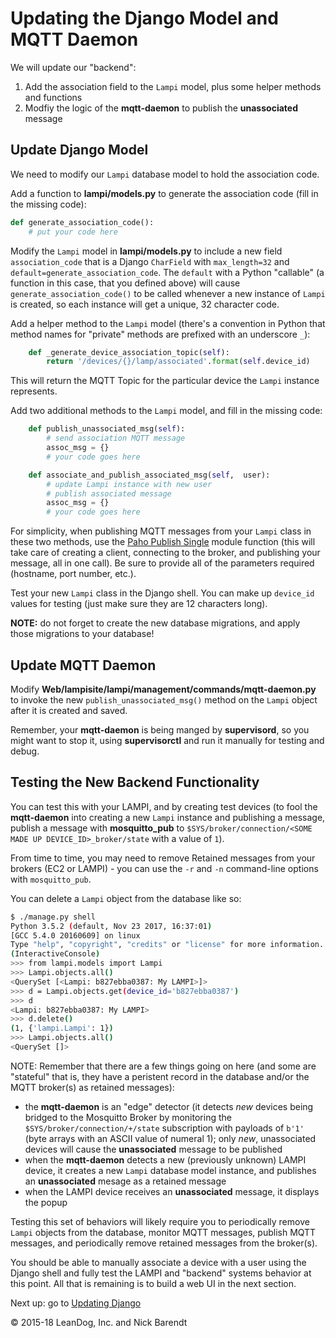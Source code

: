 # Updating the Django Model and MQTT Daemon

We will update our "backend":

1. Add the association field to the `Lampi` model, plus some helper methods and functions
1. Modfiy the logic of the **mqtt-daemon** to publish the **unassociated** message

## Update Django Model

We need to modify our `Lampi` database model to hold the association code.

Add a function to **lampi/models.py** to generate the association code (fill in the missing code):

```python
def generate_association_code():
    # put your code here
```

Modify the `Lampi` model in **lampi/models.py** to include a new field `association_code` that is a Django `CharField` with `max_length=32` and `default=generate_association_code`.  The `default` with a Python "callable" (a function in this case, that you defined above) will cause `generate_association_code()` to be called whenever a new instance of `Lampi` is created, so each instance will get a unique, 32 character code.

Add a helper method to the `Lampi` model (there's a convention in Python that method names for "private" methods are prefixed with an underscore `_`):

```python
    def _generate_device_association_topic(self):
        return '/devices/{}/lamp/associated'.format(self.device_id)
```

This will return the MQTT Topic for the particular device the `Lampi` instance represents.

Add two additional methods to the `Lampi` model, and fill in the missing code:

```python
    def publish_unassociated_msg(self):
        # send association MQTT message
        assoc_msg = {}
        # your code goes here

    def associate_and_publish_associated_msg(self,  user):
        # update Lampi instance with new user
        # publish associated message
        assoc_msg = {}
        # your code goes here
```

For simplicity, when publishing MQTT messages from your `Lampi` class in these two methods, use the [Paho Publish Single](https://pypi.python.org/pypi/paho-mqtt/1.1#single) module function (this will take care of creating a client, connecting to the broker, and publishing your message, all in one call).  Be sure to provide all of the parameters required (hostname, port number, etc.).

Test your new `Lampi` class in the Django shell.  You can make up `device_id` values for testing (just make sure they are 12 characters long).

**NOTE:** do not forget to create the new database migrations, and apply those migrations to your database!

## Update MQTT Daemon

Modify **Web/lampisite/lampi/management/commands/mqtt-daemon.py** to invoke the new `publish_unassociated_msg()` method on the `Lampi` object after it is created and saved.

Remember, your **mqtt-daemon** is being manged by **supervisord**, so you might want to stop it, using **supervisorctl** and run it manually for testing and debug.

## Testing the New Backend Functionality

You can test this with your LAMPI, and by creating test devices (to fool the **mqtt-daemon** into creating a new `Lampi` instance and publishing a message, publish a message with **mosquitto_pub** to `$SYS/broker/connection/<SOME MADE UP DEVICE_ID>_broker/state` with a value of `1`).

From time to time, you may need to remove Retained messages from your brokers (EC2 or LAMPI) - you can use the `-r` and `-n` command-line options with `mosquitto_pub`.

You can delete a `Lampi` object from the database like so:

```bash
$ ./manage.py shell
Python 3.5.2 (default, Nov 23 2017, 16:37:01)
[GCC 5.4.0 20160609] on linux
Type "help", "copyright", "credits" or "license" for more information.
(InteractiveConsole)
>>> from lampi.models import Lampi
>>> Lampi.objects.all()
<QuerySet [<Lampi: b827ebba0387: My LAMPI>]>
>>> d = Lampi.objects.get(device_id='b827ebba0387')
>>> d
<Lampi: b827ebba0387: My LAMPI>
>>> d.delete()
(1, {'lampi.Lampi': 1})
>>> Lampi.objects.all()
<QuerySet []>
```

NOTE: Remember that there are a few things going on here (and some are "stateful" that is, they have a peristent record in the database and/or the MQTT broker(s) as retained messages):

* the **mqtt-daemon** is an "edge" detector (it detects _new_ devices being bridged to the Mosquitto Broker by monitoring the `$SYS/broker/connection/+/state` subscription with payloads of `b'1'` (byte arrays with an ASCII value of numeral 1); only _new_, unassociated devices will cause the **unassociated** message to be published
* when the **mqtt-daemon** detects a new (previously unknown) LAMPI device, it creates a new `Lampi` database model instance, and publishes an **unassociated** mesage as a retained message
* when the LAMPI device receives an **unassociated** message, it displays the popup

Testing this set of behaviors will likely require you to periodically remove `Lampi` objects from the database, monitor MQTT messages, publish MQTT messages, and periodically remove retained messages from the broker(s).

You should be able to manually associate a device with a user using the Django shell and fully test the LAMPI and "backend" systems behavior at this point.  All that is remaining is to build a web UI in the next section. 

Next up: go to [Updating Django](../07.7_Updating_Django/README.md)

&copy; 2015-18 LeanDog, Inc. and Nick Barendt
